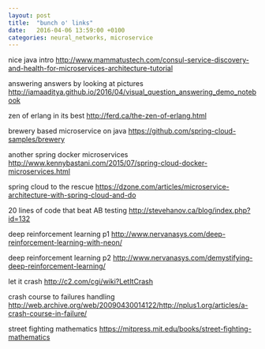 ```yaml
---
layout: post
title:  "bunch o' links"
date:   2016-04-06 13:59:00 +0100
categories: neural_networks, microservice
---
```


nice java intro
http://www.mammatustech.com/consul-service-discovery-and-health-for-microservices-architecture-tutorial

answering answers by looking at pictures
http://iamaaditya.github.io/2016/04/visual_question_answering_demo_notebook

zen of erlang in its best
http://ferd.ca/the-zen-of-erlang.html

brewery based microservice on java
https://github.com/spring-cloud-samples/brewery

another spring docker microservices
http://www.kennybastani.com/2015/07/spring-cloud-docker-microservices.html

spring cloud to the rescue
https://dzone.com/articles/microservice-architecture-with-spring-cloud-and-do

20 lines of code that beat AB testing
http://stevehanov.ca/blog/index.php?id=132

deep reinforcement learning p1
http://www.nervanasys.com/deep-reinforcement-learning-with-neon/

deep reinforcement learning p2
http://www.nervanasys.com/demystifying-deep-reinforcement-learning/

let it crash
http://c2.com/cgi/wiki?LetItCrash

crash course to failures handling
http://web.archive.org/web/20090430014122/http://nplus1.org/articles/a-crash-course-in-failure/


street fighting mathematics
https://mitpress.mit.edu/books/street-fighting-mathematics

